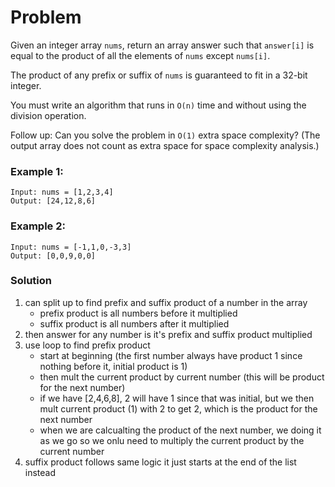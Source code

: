 # Problem
Given an integer array `nums`, return an array answer such that `answer[i]` is equal to the product of all the elements of `nums` except `nums[i]`.

The product of any prefix or suffix of `nums` is guaranteed to fit in a 32-bit integer.

You must write an algorithm that runs in `O(n)` time and without using the division operation.

Follow up: Can you solve the problem in `O(1)` extra space complexity? (The output array does not count as extra space for space complexity analysis.)
 

### Example 1:
```
Input: nums = [1,2,3,4]
Output: [24,12,8,6]
```

### Example 2:
```
Input: nums = [-1,1,0,-3,3]
Output: [0,0,9,0,0]
```

### Solution
1. can split up to find prefix and suffix product of a number in the array
    - prefix product is all numbers before it multiplied
    - suffix product is all numbers after it multiplied
2. then answer for any number is it's prefix and suffix product multiplied
3. use loop to find prefix product
    - start at beginning (the first number always have product 1 since nothing before it, initial product is 1)
    - then mult the current product by current number (this will be product for the next number)
    - if we have [2,4,6,8], 2 will have 1 since that was initial, but we then mult current product (1) with 2 to get 2, which is the product for the next number
    - when we are calcualting the product of the next number, we doing it as we go so we onlu need to multiply the current product by the current number
4. suffix product follows same logic it just starts at the end of the list instead